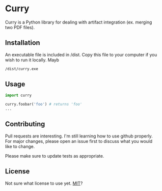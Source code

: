 # Curry

Curry is a Python library for dealing with artifact integration (ex. merging two PDF files).

## Installation

An executable file is included in /dist. Copy this file to your computer if you wish to run it locally. Mayb

```bash
/dist/curry.exe
```

## Usage

```python
import curry

curry.foobar('foo') # returns 'foo'
...
```

## Contributing
Pull requests are interesting. I'm still learning how to use github properly. For major changes, please open an issue first to discuss what you would like to change.

Please make sure to update tests as appropriate.

## License
Not sure what license to use yet.
[MIT](https://choosealicense.com/licenses/mit/)?